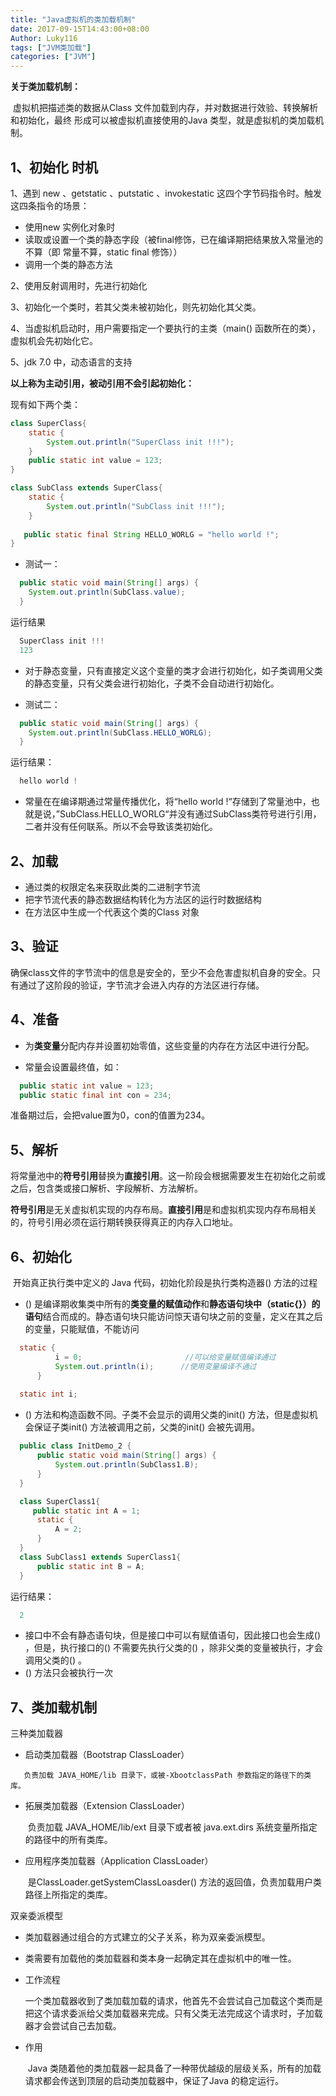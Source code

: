 ```yaml
---
title: "Java虚拟机的类加载机制"
date: 2017-09-15T14:43:00+08:00
Author: Luky116
tags: ["JVM类加载"]
categories: ["JVM"]
---
```


**关于类加载机制：**

​	虚拟机把描述类的数据从Class 文件加载到内存，并对数据进行效验、转换解析和初始化，最终 形成可以被虚拟机直接使用的Java 类型，就是虚拟机的类加载机制。

## 1、初始化 时机

1、遇到 new 、getstatic 、putstatic 、invokestatic 这四个字节码指令时。触发这四条指令的场景：

- 使用new 实例化对象时
- 读取或设置一个类的静态字段（被final修饰，已在编译期把结果放入常量池的不算（即 常量不算，static final 修饰））
- 调用一个类的静态方法

2、使用反射调用时，先进行初始化

3、初始化一个类时，若其父类未被初始化，则先初始化其父类。

4、当虚拟机启动时，用户需要指定一个要执行的主类（main() 函数所在的类），虚拟机会先初始化它。

5、jdk 7.0 中，动态语言的支持



**以上称为主动引用，被动引用不会引起初始化：**



现有如下两个类：

~~~java
class SuperClass{
    static {
        System.out.println("SuperClass init !!!");
    }
    public static int value = 123;
}

class SubClass extends SuperClass{
    static {
        System.out.println("SubClass init !!!");
    }
  
   public static final String HELLO_WORLG = "hello world !";
}
~~~



- 测试一：

~~~java
  public static void main(String[] args) {
  	System.out.println(SubClass.value);
  }
~~~

  运行结果

~~~java
  SuperClass init !!!
  123
~~~

  - 对于静态变量，只有直接定义这个变量的类才会进行初始化，如子类调用父类的静态变量，只有父类会进行初始化，子类不会自动进行初始化。


- 测试二：

~~~java
  public static void main(String[] args) {
    System.out.println(SubClass.HELLO_WORLG);
  }
~~~

  运行结果：

~~~java
  hello world !
~~~

  - 常量在在编译期通过常量传播优化，将“hello world !“存储到了常量池中，也就是说，”SubClass.HELLO_WORLG“并没有通过SubClass类符号进行引用，二者并没有任何联系。所以不会导致该类初始化。

## 2、加载

- 通过类的权限定名来获取此类的二进制字节流
- 把字节流代表的静态数据结构转化为方法区的运行时数据结构
- 在方法区中生成一个代表这个类的Class 对象

## 3、验证

​	确保class文件的字节流中的信息是安全的，至少不会危害虚拟机自身的安全。只有通过了这阶段的验证，字节流才会进入内存的方法区进行存储。

## 4、准备

- 为**类变量**分配内存并设置初始零值，这些变量的内存在方法区中进行分配。

- 常量会设置最终值，如：

~~~java
  public static int value = 123;
  public static final int con = 234;
~~~

  准备期过后，会把value置为0，con的值置为234。

## 5、解析

​	将常量池中的**符号引用**替换为**直接引用**。这一阶段会根据需要发生在初始化之前或之后，包含类或接口解析、字段解析、方法解析。

​	**符号引用**是无关虚拟机实现的内存布局。**直接引用**是和虚拟机实现内存布局相关的，符号引用必须在运行期转换获得真正的内存入口地址。

## 6、初始化<init>

​	开始真正执行类中定义的 Java 代码，初始化阶段是执行类构造器<init>() 方法的过程

- <init>() 是编译期收集类中所有的**类变量的赋值动作**和**静态语句块中（static{}）的语句**结合而成的。静态语句块只能访问惊天语句块之前的变量，定义在其之后的变量，只能赋值，不能访问

~~~java
  static {
          i = 0;                       //可以给变量赋值编译通过
          System.out.println(i);      //使用变量编译不通过
      }
      
  static int i;
~~~

- <init>() 方法和构造函数不同。子类不会显示的调用父类的init() 方法，但是虚拟机会保证子类init() 方法被调用之前，父类的init() 会被先调用。

~~~java
  public class InitDemo_2 {
      public static void main(String[] args) {
          System.out.println(SubClass1.B);
      }
  }

  class SuperClass1{
     public static int A = 1;
      static {
          A = 2;
      }
  }
  class SubClass1 extends SuperClass1{
      public static int B = A;
  }
~~~



  运行结果：

~~~java
  2
~~~



- 接口中不会有静态语句块，但是接口中可以有赋值语句，因此接口也会生成<init>() ，但是，执行接口的<init>() 不需要先执行父类的<init>() ，除非父类的变量被执行，才会调用父类的<init>() 。
- <init>() 方法只会被执行一次

## 7、类加载机制

三种类加载器

   - 启动类加载器（Bootstrap ClassLoader）

    ​	负责加载 JAVA_HOME/lib 目录下，或被-XbootclassPath 参数指定的路径下的类库。

  - 拓展类加载器（Extension ClassLoader）

    ​	负责加载 JAVA_HOME/lib/ext 目录下或者被 java.ext.dirs 系统变量所指定的路径中的所有类库。

  - 应用程序类加载器（Application ClassLoader）

    ​	是ClassLoader.getSystemClassLoasder() 方法的返回值，负责加载用户类路径上所指定的类库。

双亲委派模型

  - 类加载器通过组合的方式建立的父子关系，称为双亲委派模型。

  - 类需要有加载他的类加载器和类本身一起确定其在虚拟机中的唯一性。

  - 工作流程

    ​	一个类加载器收到了类加载加载的请求，他首先不会尝试自己加载这个类而是把这个请求委派给父类加载器来完成。只有父类无法完成这个请求时，子加载器才会尝试自己去加载。

  - 作用

    ​	Java 类随着他的类加载器一起具备了一种带优越级的层级关系，所有的加载请求都会传送到顶层的启动类加载器中，保证了Java 的稳定运行。
